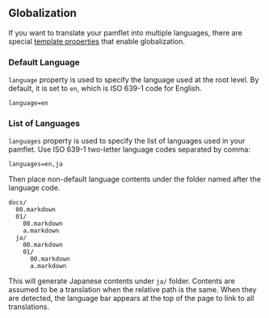 Globalization
-------------

If you want to translate your pamflet into multiple languages, 
there are special [template properties](Template+Properties.html) that enable globalization.

### Default Language

`language` property is used to specify the language used at the root level.
By default, it is set to `en`, which is ISO 639-1 code for English.

    language=en

### List of Languages

`languages` property is used to specify the list of languages used in your pamflet.
Use ISO 639-1 two-letter language codes separated by comma:

    languages=en,ja

Then place non-default language contents under the folder named after the language code.

    docs/
      00.markdown
      01/
        00.markdown
        a.markdown
      ja/
        00.markdown
        01/
          00.markdown
          a.markdown

This will generate Japanese contents under `ja/` folder. Contents are assumed to be
a translation when the relative path is the same. When they are detected,
the language bar appears at the top of the page to link to all translations.
